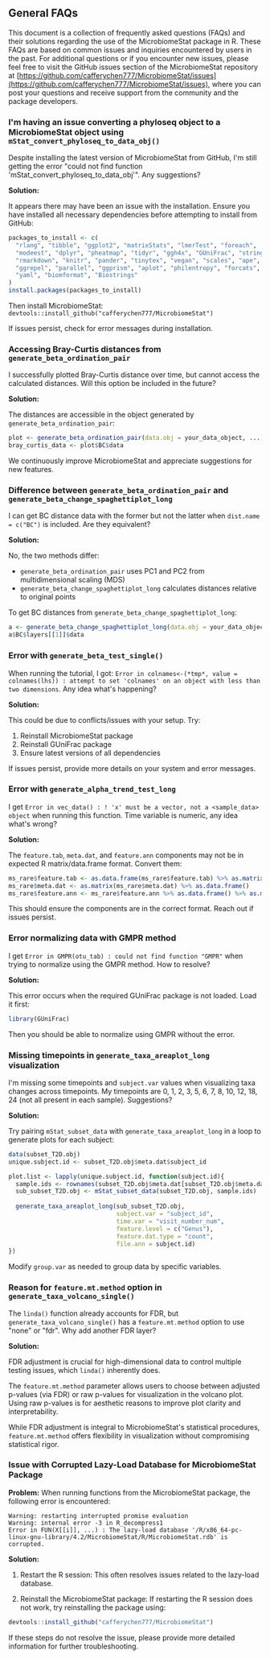 ## General FAQs

This document is a collection of frequently asked questions (FAQs) and their solutions regarding the use of the MicrobiomeStat package in R. These FAQs are based on common issues and inquiries encountered by users in the past. For additional questions or if you encounter new issues, please feel free to visit the GitHub issues section of the MicrobiomeStat repository at [https://github.com/cafferychen777/MicrobiomeStat/issues](https://github.com/cafferychen777/MicrobiomeStat/issues), where you can post your questions and receive support from the community and the package developers.

### I'm having an issue converting a phyloseq object to a MicrobiomeStat object using `mStat_convert_phyloseq_to_data_obj()`

Despite installing the latest version of MicrobiomeStat from GitHub, I'm still getting the error "could not find function 'mStat\_convert\_phyloseq\_to\_data\_obj'". Any suggestions?

**Solution:**

It appears there may have been an issue with the installation. Ensure you have installed all necessary dependencies before attempting to install from GitHub:

```r
packages_to_install <- c(
  "rlang", "tibble", "ggplot2", "matrixStats", "lmerTest", "foreach", 
  "modeest", "dplyr", "pheatmap", "tidyr", "ggh4x", "GUniFrac", "stringr",
  "rmarkdown", "knitr", "pander", "tinytex", "vegan", "scales", "ape",
  "ggrepel", "parallel", "ggprism", "aplot", "philentropy", "forcats",
  "yaml", "biomformat", "Biostrings"
)
install.packages(packages_to_install)
```

Then install MicrobiomeStat: `devtools::install_github("cafferychen777/MicrobiomeStat")`

If issues persist, check for error messages during installation.

### Accessing Bray-Curtis distances from `generate_beta_ordination_pair`

I successfully plotted Bray-Curtis distance over time, but cannot access the calculated distances. Will this option be included in the future?

**Solution:**

The distances are accessible in the object generated by `generate_beta_ordination_pair`:

```r
plot <- generate_beta_ordination_pair(data.obj = your_data_object, ...)
bray_curtis_data <- plot$BC$data
```

We continuously improve MicrobiomeStat and appreciate suggestions for new features.

### Difference between `generate_beta_ordination_pair` and `generate_beta_change_spaghettiplot_long`

I can get BC distance data with the former but not the latter when `dist.name = c("BC")` is included. Are they equivalent?

**Solution:** 

No, the two methods differ:

- `generate_beta_ordination_pair` uses PC1 and PC2 from multidimensional scaling (MDS)
- `generate_beta_change_spaghettiplot_long` calculates distances relative to original points

To get BC distances from `generate_beta_change_spaghettiplot_long`:

```r
a <- generate_beta_change_spaghettiplot_long(data.obj = your_data_object, dist.name = c("BC"), ...)
a$BC$layers[[1]]$data
```

### Error with `generate_beta_test_single()`

When running the tutorial, I got: `Error in colnames<-(*tmp*, value = colnames(lhs)) : attempt to set 'colnames' on an object with less than two dimensions`. Any idea what's happening?

**Solution:**

This could be due to conflicts/issues with your setup. Try:

1. Reinstall MicrobiomeStat package 
2. Reinstall GUniFrac package
3. Ensure latest versions of all dependencies

If issues persist, provide more details on your system and error messages.

### Error with `generate_alpha_trend_test_long`

I get `Error in vec_data() : ! 'x' must be a vector, not a <sample_data> object` when running this function. Time variable is numeric, any idea what's wrong?

**Solution:** 

The `feature.tab`, `meta.dat`, and `feature.ann` components may not be in expected R matrix/data.frame format. Convert them:

```r
ms_rare$feature.tab <- as.data.frame(ms_rare$feature.tab) %>% as.matrix()
ms_rare$meta.dat <- as.matrix(ms_rare$meta.dat) %>% as.data.frame() 
ms_rare$feature.ann <- ms_rare$feature.ann %>% as.data.frame() %>% as.matrix()
```

This should ensure the components are in the correct format. Reach out if issues persist.

### Error normalizing data with GMPR method

I get `Error in GMPR(otu_tab) : could not find function "GMPR"` when trying to normalize using the GMPR method. How to resolve?

**Solution:**

This error occurs when the required GUniFrac package is not loaded. Load it first:

```r
library(GUniFrac) 
```

Then you should be able to normalize using GMPR without the error.

### Missing timepoints in `generate_taxa_areaplot_long` visualization

I'm missing some timepoints and `subject.var` values when visualizing taxa changes across timepoints. My timepoints are 0, 1, 2, 3, 5, 6, 7, 8, 10, 12, 18, 24 (not all present in each sample). Suggestions?

**Solution:**

Try pairing `mStat_subset_data` with `generate_taxa_areaplot_long` in a loop to generate plots for each subject:

```r
data(subset_T2D.obj)
unique.subject.id <- subset_T2D.obj$meta.dat$subject_id

plot.list <- lapply(unique.subject.id, function(subject.id){
  sample.ids <- rownames(subset_T2D.obj$meta.dat[subset_T2D.obj$meta.dat$subject_id == subject.id, ])
  sub_subset_T2D.obj <- mStat_subset_data(subset_T2D.obj, sample.ids)
  
  generate_taxa_areaplot_long(sub_subset_T2D.obj,
                              subject.var = "subject_id",
                              time.var = "visit_number_num", 
                              feature.level = c("Genus"),
                              feature.dat.type = "count",
                              file.ann = subject.id)
})
```

Modify `group.var` as needed to group data by specific variables.

### Reason for `feature.mt.method` option in `generate_taxa_volcano_single()`

The `linda()` function already accounts for FDR, but `generate_taxa_volcano_single()` has a `feature.mt.method` option to use "none" or "fdr". Why add another FDR layer?

**Solution:**

FDR adjustment is crucial for high-dimensional data to control multiple testing issues, which `linda()` inherently does.

The `feature.mt.method` parameter allows users to choose between adjusted p-values (via FDR) or raw p-values for visualization in the volcano plot. Using raw p-values is for aesthetic reasons to improve plot clarity and interpretability.

While FDR adjustment is integral to MicrobiomeStat's statistical procedures, `feature.mt.method` offers flexibility in visualization without compromising statistical rigor.

### Issue with Corrupted Lazy-Load Database for MicrobiomeStat Package

**Problem:**
When running functions from the MicrobiomeStat package, the following error is encountered:

```
Warning: restarting interrupted promise evaluation 
Warning: internal error -3 in R_decompress1
Error in FUN(X[[i]], ...) : The lazy-load database '/R/x86_64-pc-linux-gnu-library/4.2/MicrobiomeStat/R/MicrobiomeStat.rdb' is corrupted.
```

**Solution:**

1. Restart the R session: This often resolves issues related to the lazy-load database.

2. Reinstall the MicrobiomeStat package: If restarting the R session does not work, try reinstalling the package using:

```r
devtools::install_github("cafferychen777/MicrobiomeStat")
```

If these steps do not resolve the issue, please provide more detailed information for further troubleshooting.